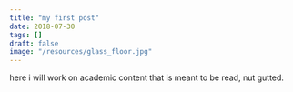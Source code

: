 ```yaml
---
title: "my first post"
date: 2018-07-30
tags: []
draft: false
image: "/resources/glass_floor.jpg"
---
```

here i will work on academic content that is meant to be read, nut gutted.
